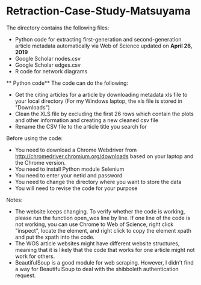# Retraction-Case-Study-Matsuyama
The directory contains the following files:
* Python code for extracting first-generation and second-generation article metadata automatically via Web of Science updated on **April 26, 2019**
* Google Scholar nodes.csv
* Google Scholar edges.csv
* R code for network diagrams

** Python code**
The code can do the following:
* Get the citing articles for a article by downloading metadata xls file to your local directory (For my Windows laptop, the xls file is stored in "Downloads")
* Clean the XLS file by excluding the first 26 rows which contain the plots and other information and creating a new cleaned csv file
* Rename the CSV file to the article title you search for

Before using the code:
* You need to download a Chrome Webdriver from http://chromedriver.chromium.org/downloads based on your laptop and the Chrome version.
* You need to install Python module Selenium 
* You need to enter your netid and password
* You need to change the directory where you want to store the data
* You will need to revise the code for your purpose

Notes:
* The website keeps changing. To verify whether the code is working, please run the function open_wos line by line. If one line of the code is not working, you can use Chrome to Web of Science, right click "inspect", locate the element, and right click to copy the element xpath and put the xpath into the code.
* The WOS article websites might have different website structures, meaning that it is likely that the code that works for one article might not work for others. 
* BeautifulSoup is a good module for web scraping. However, I didn't find a way for BeautifulSoup to deal with the shibboleth authentication request. 

